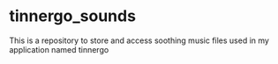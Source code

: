 # tinnergo_sounds
This is a repository to store and access soothing music files used in my application named tinnergo
